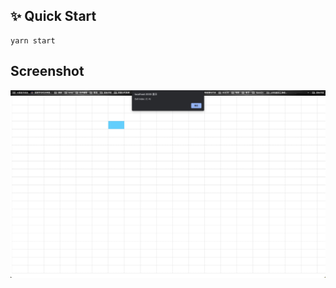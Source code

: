 ## ✨ Quick Start

```
yarn start
```




## Screenshot

<p align="center">
    <img src="images/demo.jpg" alt="" />
</p>
<!-- <p align="center">
    <img src="images/demo2.jpg" alt="" />
</p> -->

